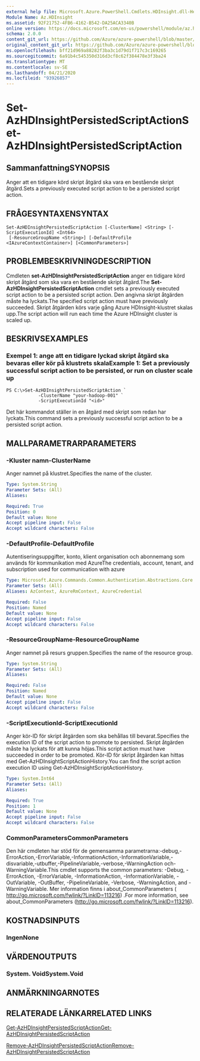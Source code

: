 ```yaml
---
external help file: Microsoft.Azure.PowerShell.Cmdlets.HDInsight.dll-Help.xml
Module Name: Az.HDInsight
ms.assetid: 92F21752-4FB6-4162-B542-DA25ACA3340B
online version: https://docs.microsoft.com/en-us/powershell/module/az.hdinsight/set-azhdinsightpersistedscriptaction
schema: 2.0.0
content_git_url: https://github.com/Azure/azure-powershell/blob/master/src/HDInsight/HDInsight/help/Set-AzHDInsightPersistedScriptAction.md
original_content_git_url: https://github.com/Azure/azure-powershell/blob/master/src/HDInsight/HDInsight/help/Set-AzHDInsightPersistedScriptAction.md
ms.openlocfilehash: bff21d969a88282f3ba3c1d79d1f717c3c169265
ms.sourcegitcommit: 6a91b4c545350d316d3cf8c62f384478e3f3ba24
ms.translationtype: MT
ms.contentlocale: sv-SE
ms.lasthandoff: 04/21/2020
ms.locfileid: "93926857"
---
```

# <span data-ttu-id="dc1e8-101">Set-AzHDInsightPersistedScriptAction</span><span class="sxs-lookup"><span data-stu-id="dc1e8-101">Set-AzHDInsightPersistedScriptAction</span></span>

## <span data-ttu-id="dc1e8-102">Sammanfattning</span><span class="sxs-lookup"><span data-stu-id="dc1e8-102">SYNOPSIS</span></span>
<span data-ttu-id="dc1e8-103">Anger att en tidigare körd skript åtgärd ska vara en bestående skript åtgärd.</span><span class="sxs-lookup"><span data-stu-id="dc1e8-103">Sets a previously executed script action to be a persisted script action.</span></span>

## <span data-ttu-id="dc1e8-104">FRÅGESYNTAXEN</span><span class="sxs-lookup"><span data-stu-id="dc1e8-104">SYNTAX</span></span>

```
Set-AzHDInsightPersistedScriptAction [-ClusterName] <String> [-ScriptExecutionId] <Int64>
 [-ResourceGroupName <String>] [-DefaultProfile <IAzureContextContainer>] [<CommonParameters>]
```

## <span data-ttu-id="dc1e8-105">PROBLEMBESKRIVNING</span><span class="sxs-lookup"><span data-stu-id="dc1e8-105">DESCRIPTION</span></span>
<span data-ttu-id="dc1e8-106">Cmdleten **set-AzHDInsightPersistedScriptAction** anger en tidigare körd skript åtgärd som ska vara en bestående skript åtgärd.</span><span class="sxs-lookup"><span data-stu-id="dc1e8-106">The **Set-AzHDInsightPersistedScriptAction** cmdlet sets a previously executed script action to be a persisted script action.</span></span>
<span data-ttu-id="dc1e8-107">Den angivna skript åtgärden måste ha lyckats.</span><span class="sxs-lookup"><span data-stu-id="dc1e8-107">The specified script action must have previously succeeded.</span></span>
<span data-ttu-id="dc1e8-108">Skript åtgärden körs varje gång Azure HDInsight-klustret skalas upp.</span><span class="sxs-lookup"><span data-stu-id="dc1e8-108">The script action will run each time the Azure HDInsight cluster is scaled up.</span></span>

## <span data-ttu-id="dc1e8-109">BESKRIVS</span><span class="sxs-lookup"><span data-stu-id="dc1e8-109">EXAMPLES</span></span>

### <span data-ttu-id="dc1e8-110">Exempel 1: ange att en tidigare lyckad skript åtgärd ska bevaras eller kör på klustrets skala</span><span class="sxs-lookup"><span data-stu-id="dc1e8-110">Example 1: Set a previously successful script action to be persisted, or run on cluster scale up</span></span>
```
PS C:\>Set-AzHDInsightPersistedScriptAction `
            -ClusterName "your-hadoop-001" `
            -ScriptExecutionId "<id>"
```

<span data-ttu-id="dc1e8-111">Det här kommandot ställer in en åtgärd med skript som redan har lyckats.</span><span class="sxs-lookup"><span data-stu-id="dc1e8-111">This command sets a previously successful script action to be a persisted script action.</span></span>

## <span data-ttu-id="dc1e8-112">MALLPARAMETRAR</span><span class="sxs-lookup"><span data-stu-id="dc1e8-112">PARAMETERS</span></span>

### <span data-ttu-id="dc1e8-113">-Kluster namn</span><span class="sxs-lookup"><span data-stu-id="dc1e8-113">-ClusterName</span></span>
<span data-ttu-id="dc1e8-114">Anger namnet på klustret.</span><span class="sxs-lookup"><span data-stu-id="dc1e8-114">Specifies the name of the cluster.</span></span>

```yaml
Type: System.String
Parameter Sets: (All)
Aliases:

Required: True
Position: 0
Default value: None
Accept pipeline input: False
Accept wildcard characters: False
```

### <span data-ttu-id="dc1e8-115">-DefaultProfile</span><span class="sxs-lookup"><span data-stu-id="dc1e8-115">-DefaultProfile</span></span>
<span data-ttu-id="dc1e8-116">Autentiseringsuppgifter, konto, klient organisation och abonnemang som används för kommunikation med Azure</span><span class="sxs-lookup"><span data-stu-id="dc1e8-116">The credentials, account, tenant, and subscription used for communication with azure</span></span>

```yaml
Type: Microsoft.Azure.Commands.Common.Authentication.Abstractions.Core.IAzureContextContainer
Parameter Sets: (All)
Aliases: AzContext, AzureRmContext, AzureCredential

Required: False
Position: Named
Default value: None
Accept pipeline input: False
Accept wildcard characters: False
```

### <span data-ttu-id="dc1e8-117">-ResourceGroupName</span><span class="sxs-lookup"><span data-stu-id="dc1e8-117">-ResourceGroupName</span></span>
<span data-ttu-id="dc1e8-118">Anger namnet på resurs gruppen.</span><span class="sxs-lookup"><span data-stu-id="dc1e8-118">Specifies the name of the resource group.</span></span>

```yaml
Type: System.String
Parameter Sets: (All)
Aliases:

Required: False
Position: Named
Default value: None
Accept pipeline input: False
Accept wildcard characters: False
```

### <span data-ttu-id="dc1e8-119">-ScriptExecutionId</span><span class="sxs-lookup"><span data-stu-id="dc1e8-119">-ScriptExecutionId</span></span>
<span data-ttu-id="dc1e8-120">Anger kör-ID för skript åtgärden som ska behållas till bevarat.</span><span class="sxs-lookup"><span data-stu-id="dc1e8-120">Specifies the execution ID of the script action to promote to persisted.</span></span>
<span data-ttu-id="dc1e8-121">Skript åtgärden måste ha lyckats för att kunna höjas.</span><span class="sxs-lookup"><span data-stu-id="dc1e8-121">This script action must have succeeded in order to be promoted.</span></span>
<span data-ttu-id="dc1e8-122">Kör-ID för skript åtgärden kan hittas med Get-AzHDInsightScriptActionHistory.</span><span class="sxs-lookup"><span data-stu-id="dc1e8-122">You can find the script action execution ID using Get-AzHDInsightScriptActionHistory.</span></span>

```yaml
Type: System.Int64
Parameter Sets: (All)
Aliases:

Required: True
Position: 1
Default value: None
Accept pipeline input: False
Accept wildcard characters: False
```

### <span data-ttu-id="dc1e8-123">CommonParameters</span><span class="sxs-lookup"><span data-stu-id="dc1e8-123">CommonParameters</span></span>
<span data-ttu-id="dc1e8-124">Den här cmdleten har stöd för de gemensamma parametrarna:-debug,-ErrorAction,-ErrorVariable,-InformationAction,-InformationVariable,-disvariable,-utbuffer,-PipelineVariable,-verbose,-WarningAction och-WarningVariable.</span><span class="sxs-lookup"><span data-stu-id="dc1e8-124">This cmdlet supports the common parameters: -Debug, -ErrorAction, -ErrorVariable, -InformationAction, -InformationVariable, -OutVariable, -OutBuffer, -PipelineVariable, -Verbose, -WarningAction, and -WarningVariable.</span></span> <span data-ttu-id="dc1e8-125">Mer information finns i about_CommonParameters ( http://go.microsoft.com/fwlink/?LinkID=113216) .</span><span class="sxs-lookup"><span data-stu-id="dc1e8-125">For more information, see about_CommonParameters (http://go.microsoft.com/fwlink/?LinkID=113216).</span></span>

## <span data-ttu-id="dc1e8-126">KOSTNADS</span><span class="sxs-lookup"><span data-stu-id="dc1e8-126">INPUTS</span></span>

### <span data-ttu-id="dc1e8-127">Ingen</span><span class="sxs-lookup"><span data-stu-id="dc1e8-127">None</span></span>

## <span data-ttu-id="dc1e8-128">VÄRDEN</span><span class="sxs-lookup"><span data-stu-id="dc1e8-128">OUTPUTS</span></span>

### <span data-ttu-id="dc1e8-129">System. Void</span><span class="sxs-lookup"><span data-stu-id="dc1e8-129">System.Void</span></span>

## <span data-ttu-id="dc1e8-130">ANMÄRKNINGAR</span><span class="sxs-lookup"><span data-stu-id="dc1e8-130">NOTES</span></span>

## <span data-ttu-id="dc1e8-131">RELATERADE LÄNKAR</span><span class="sxs-lookup"><span data-stu-id="dc1e8-131">RELATED LINKS</span></span>

[<span data-ttu-id="dc1e8-132">Get-AzHDInsightPersistedScriptAction</span><span class="sxs-lookup"><span data-stu-id="dc1e8-132">Get-AzHDInsightPersistedScriptAction</span></span>](./Get-AzHDInsightPersistedScriptAction.md)

[<span data-ttu-id="dc1e8-133">Remove-AzHDInsightPersistedScriptAction</span><span class="sxs-lookup"><span data-stu-id="dc1e8-133">Remove-AzHDInsightPersistedScriptAction</span></span>](./Remove-AzHDInsightPersistedScriptAction.md)


